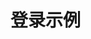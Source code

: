 # 登录示例

<ExampleDoc expanded>
<Login>
</Login>
<template #code>

<<< @/examples/demos/login.vue

</template>
</ExampleDoc>